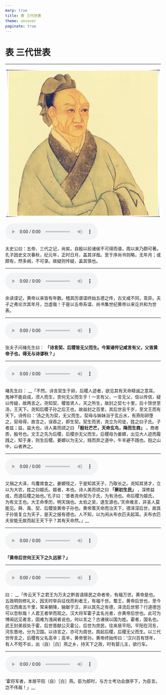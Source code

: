 ```yaml
---
marp: true
title: 表 三代世表
theme: uncover
paginate: true
---
```


# 表 三代世表

---

![bg left](assets/images/simaqian.webp)

![](assets/audios/013/1.mp3)

太史公曰：五帝、三代之记，尚矣。自殷以前诸侯不可得而谱，周以来乃颇可著。孔子因史文次春秋，纪元年，正时日月，盖其详哉。至于序尚书则略，无年月；或颇有，然多阙，不可录。故疑则传疑，盖其慎也。

---

![](assets/audios/013/2.mp3)

余读谍记，黄帝以来皆有年数。稽其历谱谍终始五德之传，古文咸不同，乖异。夫子之弗论次其年月，岂虚哉！于是以五帝系谍、尚书集世纪黄帝以来讫共和为世表。

---

![](assets/audios/013/5.mp3)

张夫子问褚先生曰： __「诗言契、后稷皆无父而生。今案诸传记咸言有父，父皆黄帝子也，得无与诗谬秋？」__ 

---

![](assets/audios/013/6.mp3)

褚先生曰： __「不然。诗言契生于卵，后稷人迹者，欲见其有天命精诚之意耳。鬼神不能自成，须人而生，柰何无父而生乎！一言有父，一言无父，信以传信，疑以传疑，故两言之。尧知契、稷皆贤人，天之所生，故封之契七十里，后十馀世至汤，王天下。尧知后稷子孙之后王也，故益封之百里，其后世且千岁，至文王而有天下。诗传曰：‘汤之先为契，无父而生。契母与姊妹浴于玄丘水，有燕衔卵堕之，契母得，故含之，误吞之，即生契。契生而贤，尧立为司徒，姓之曰子氏。子者兹；兹，益大也。诗人美而颂之曰 __「殷社芒芒，天命玄鸟，降而生商」__ 。商者质，殷号也。文王之先为后稷，后稷亦无父而生。后稷母为姜嫄，出见大人迹而履践之，知于身，则生后稷。姜嫄以为无父，贱而弃之道中，牛羊避不践也。抱之山中，山者养之。

---

![](assets/audios/013/7.mp3)

又捐之大泽，鸟覆席食之。姜嫄怪之，于是知其天子，乃取长之。尧知其贤才，立以为大农，姓之曰姬氏。姬者，本也。诗人美而颂之曰 __「厥初生民」__ ，深修益成，而道后稷之始也。’孔子曰：‘昔者尧命契为子氏，为有汤也。命后稷为姬氏，为有文王也。大王命季历，明天瑞也。太伯之吴，遂生源也。’天命难言，非圣人莫能见。舜、禹、契、后稷皆黄帝子孙也。黄帝策天命而治天下，德泽深后世，故其子孙皆复立为天子，是天之报有德也。人不知，以为闲从布衣匹夫起耳。夫布衣匹夫安能无故而起王天下乎？其有天命然。」__ 

---

![](assets/audios/013/8.mp3)

 __「黄帝后世何王天下之久远邪？」__ 

---

![](assets/audios/013/9.mp3)

曰： __「传云天下之君王为万夫之黔首请赎民之命者帝，有福万世。黄帝是也。五政明则修礼义，因天时举兵征伐而利者王，有福千世。蜀王，黄帝后世也，至今在汉西南五千里，常来朝降，输献于汉，非以其先之有德，泽流后世邪？行道德岂可以忽秋哉！人君王者举而观之。汉大将军霍子孟名光者，亦黄帝后世也。此可为博闻远见者言，固难为浅闻者说也。何以言之？古诸侯以国为姓。霍者，国名也。武王封弟叔处于霍，后世晋献公灭霍公，后世为庶民，往来居平阳。平阳在河东，河东晋地，分为卫国。以诗言之，亦可为周世。周起后稷，后稷无父而生。以三代世传言之，后稷有父名高辛；高辛，黄帝曾孙。黄帝终始传曰：‘汉兴百有馀年，有人不短不长，出（自）［白］燕之乡，持天下之政，时有婴儿主，欲行车。

---

![](assets/audios/013/10.mp3)

’霍将军者，本居平阳（自）［白］燕。臣为郎时，与方士考功会旗亭下，为臣言。岂不伟哉！」__ 